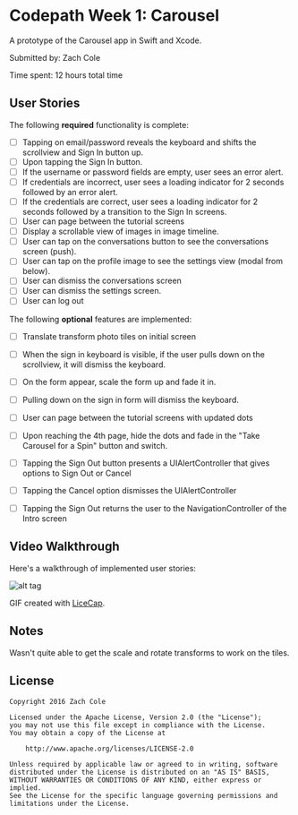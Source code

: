 # Codepath Week 1: Carousel 

A prototype of the Carousel app in Swift and Xcode. 

Submitted by: Zach Cole

Time spent: 12 hours total time

## User Stories

The following **required** functionality is complete:
* [ ] Tapping on email/password reveals the keyboard and shifts the scrollview and Sign In button up.
* [ ] Upon tapping the Sign In button.
* [ ] If the username or password fields are empty, user sees an error alert.
* [ ] If credentials are incorrect, user sees a loading indicator for 2 seconds followed by an error alert.
* [ ] If the credentials are correct, user sees a loading indicator for 2 seconds followed by a transition to the Sign In screens.
* [ ] User can page between the tutorial screens
* [ ] Display a scrollable view of images in image timeline.
* [ ] User can tap on the conversations button to see the conversations screen (push).
* [ ] User can tap on the profile image to see the settings view (modal from below).
* [ ] User can dismiss the conversations screen
* [ ] User can dismiss the settings screen.
* [ ] User can log out

The following **optional** features are implemented:
* [ ] Translate transform photo tiles on initial screen
* [ ] When the sign in keyboard is visible, if the user pulls down on the scrollview, it will dismiss the keyboard. 
* [ ] On the form appear, scale the form up and fade it in.
* [ ] Pulling down on the sign in form will dismiss the keyboard.
* [ ] User can page between the tutorial screens with updated dots
* [ ] Upon reaching the 4th page, hide the dots and fade in the "Take Carousel for a Spin" button and switch.
* [ ] Tapping the Sign Out button presents a UIAlertController that gives options to Sign Out or Cancel
* [ ] Tapping the Cancel option dismisses the UIAlertController
* [ ] Tapping the Sign Out returns the user to the NavigationController of the Intro screen



## Video Walkthrough 

Here's a walkthrough of implemented user stories:

![alt tag]()


GIF created with [LiceCap](http://www.cockos.com/licecap/).

## Notes

Wasn't quite able to get the scale and rotate transforms to work on the tiles. 

## License

    Copyright 2016 Zach Cole

    Licensed under the Apache License, Version 2.0 (the "License");
    you may not use this file except in compliance with the License.
    You may obtain a copy of the License at

        http://www.apache.org/licenses/LICENSE-2.0

    Unless required by applicable law or agreed to in writing, software
    distributed under the License is distributed on an "AS IS" BASIS,
    WITHOUT WARRANTIES OR CONDITIONS OF ANY KIND, either express or implied.
    See the License for the specific language governing permissions and
    limitations under the License.

